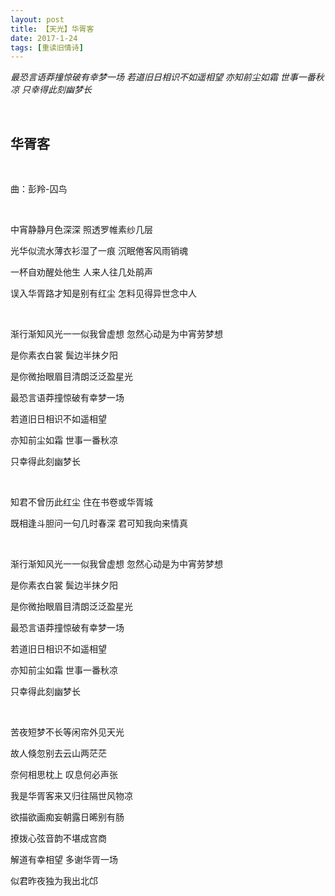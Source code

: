 ```yaml
---
layout: post
title: 【天光】华胥客
date: 2017-1-24
tags: [重读旧情诗]
---
```


*最恐言语莽撞惊破有幸梦一场 若道旧日相识不如遥相望 亦知前尘如霜 世事一番秋凉 只幸得此刻幽梦长*

<br>

## 华胥客

<br>

曲：彭羚-囚鸟

<br>

中宵静静月色深深 照透罗帷素纱几层

光华似流水薄衣衫湿了一痕 沉眠倦客风雨销魂

一杯自劝醒处他生 人来人往几处鹃声

误入华胥路才知是别有红尘 怎料见得异世念中人

<br>

渐行渐知风光一一似我曾虚想 忽然心动是为中宵劳梦想

是你素衣白裳 鬓边半抹夕阳

是你微抬眼眉目清朗泛泛盈星光

最恐言语莽撞惊破有幸梦一场

若道旧日相识不如遥相望

亦知前尘如霜 世事一番秋凉

只幸得此刻幽梦长

<br>

知君不曾历此红尘 住在书卷或华胥城

既相逢斗胆问一句几时春深 君可知我向来情真

<br>

渐行渐知风光一一似我曾虚想 忽然心动是为中宵劳梦想

是你素衣白裳 鬓边半抹夕阳

是你微抬眼眉目清朗泛泛盈星光

最恐言语莽撞惊破有幸梦一场

若道旧日相识不如遥相望

亦知前尘如霜 世事一番秋凉

只幸得此刻幽梦长

<br>

苦夜短梦不长等闲帘外见天光

故人倏忽别去云山两茫茫

奈何相思枕上 叹息何必声张

我是华胥客来又归往隔世风物凉

欲描欲画痴妄朝露日晞别有肠

撩拨心弦音韵不堪成宫商

解道有幸相望 多谢华胥一场

似君昨夜独为我出北邙
